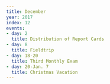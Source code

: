 ```yaml
---
title: December
year: 2017
index: 12
events:
- day: 2
  title: Distribution of Report Cards
- day: 8
  title: Fieldtrip
- day: 18-20
  title: Third Monthly Exam
- day: 20-Jan. 7
  title: Christmas Vacation
---
```


